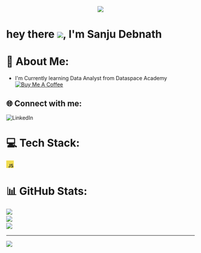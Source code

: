 <div id="header" align="center">
  <img src="https://media.giphy.com/media/M9gbBd9nbDrOTu1Mqx/giphy.gif" width="100"/>
</div>

<h1>
  hey there
  <img src="https://media.giphy.com/media/hvRJCLFzcasrR4ia7z/giphy.gif" width="30px"/>,
  I'm Sanju Debnath
</h1>

# 💫 About Me:
- I'm Currently learning Data Analyst from Dataspace Academy
<a href="https://www.buymeacoffee.com/abhisheknaiidu" target="_blank"><img src="https://cdn.buymeacoffee.com/buttons/v2/default-red.png" alt="Buy Me A Coffee" width="150" ></a>


## 🌐 Connect with me:
![LinkedIn](https://img.shields.io/badge/LinkedIn-%230077B5.svg?logo=linkedin&logoColor=white)

# 💻 Tech Stack:
<code><img height="20" src="https://raw.githubusercontent.com/github/explore/80688e429a7d4ef2fca1e82350fe8e3517d3494d/topics/javascript/javascript.png"></code>

# 📊 GitHub Stats:
![](https://github-readme-stats.vercel.app/api?username=Sanjudebnath123&theme=dark&hide_border=false&include_all_commits=false&count_private=false)<br/>
![](https://github-readme-streak-stats.herokuapp.com/?user=Sanjudebnath123&theme=dark&hide_border=false)<br/>
![](https://github-readme-stats.vercel.app/api/top-langs/?username=Sanjudebnath123&theme=dark&hide_border=false&include_all_commits=false&count_private=false&layout=compact)

---
[![](https://visitcount.itsvg.in/api?id=Sanjudebnath123&icon=0&color=0)](https://visitcount.itsvg.in)

